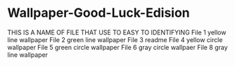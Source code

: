 # Wallpaper-Good-Luck-Edision
THIS IS A NAME OF FILE THAT USE TO EASY TO IDENTIFYING
File 1 yellow line wallpaper
File 2 green line wallpaper 
File 3 readme
File 4 yellow circle wallpaper 
File 5 green circle wallpaper 
File 6 gray circle wallpaer
File 8 gray line wallpaper
